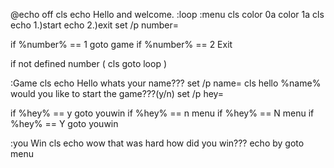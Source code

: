 @echo off
cls
echo Hello and welcome.
:loop
:menu
cls
color 0a
color 1a
cls 
echo 1.)start
echo 2.)exit
set /p number=

if %number% == 1 goto game
if %number% == 2 Exit


if not defined number (
cls
goto loop
) 

:Game
cls
echo Hello whats your name???
set /p name=
cls 
hello %name% would you like to start the game???(y/n)
set /p hey=

if %hey% == y goto youwin 
if %hey% == n menu
if %hey% == N menu
if %hey% == Y goto youwin



:you Win
cls 
echo wow that was hard how did you win???
echo by 
goto menu 
